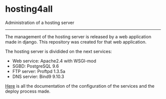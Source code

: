 # hosting4all
Administration of a hosting server

------------------------------------------------------
The management of the hosting server is released by a web application made in django. This repository was created for that web application.

The hosting server is dividided on the next services:
* Web service: Apache2.4 with WSGI-mod
* SGBD: PostgreSQL 9.6
* FTP server: Proftpd 1.3.5a
* DNS servier: Bind9 9.10.3

[Here](doc/servicios.md) is all the documentation of the configuration of the services and the deploy process made.
